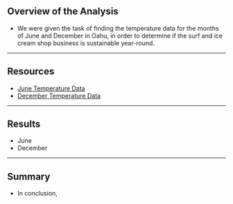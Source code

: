 ## Overview of the Analysis
- We were given the task of finding the temperature data for the months of June and December in Oahu, in order to determine if the surf and ice cream shop business is sustainable year-round.
--------------------------
## Resources
- [June Temperature Data](/june_temps.png)
- [December Temperature Data](/dec_temps.png)
--------------------------
## Results
- June
- December
--------------------------
## Summary
- In conclusion, 
